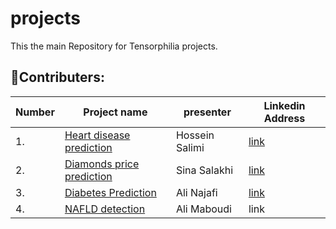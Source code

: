 # projects
This the main Repository for Tensorphilia projects.

## 🤝Contributers:
|Number|Project name|presenter|Linkedin Address| 
|----------|----------|----------|----------| 
|1.|[Heart disease prediction](https://github.com/tensorphilia/projects/tree/main/session1-Heart-disease-prediction)|Hossein Salimi|[link](linkedin.com/in/hossein-salimi)|
|2.|[Diamonds price prediction](https://github.com/tensorphilia/projects/tree/main/session2-diamonds-price-prediction)|Sina Salakhi|[link](linkedin.com/in/sina-salakhi)|
|3.|[Diabetes Prediction](session3-Diabetes-prediction)|Ali Najafi|[link](linkedin.com/in/ali-najafi)
|4.|[NAFLD detection](session4-NAFLD-detection)|Ali Maboudi|link